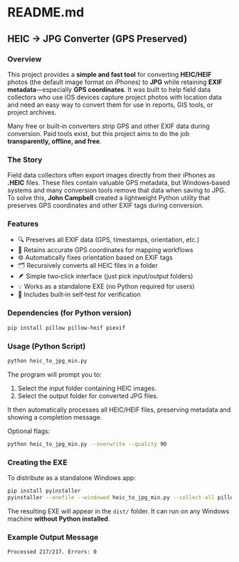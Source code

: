 # README.md

## HEIC → JPG Converter (GPS Preserved)

### Overview
This project provides a **simple and fast tool** for converting **HEIC/HEIF** photos (the default image format on iPhones) to **JPG** while retaining **EXIF metadata**—especially **GPS coordinates**. It was built to help field data collectors who use iOS devices capture project photos with location data and need an easy way to convert them for use in reports, GIS tools, or project archives.

Many free or built‑in converters strip GPS and other EXIF data during conversion. Paid tools exist, but this project aims to do the job **transparently, offline, and free**.

### The Story
Field data collectors often export images directly from their iPhones as **.HEIC** files. These files contain valuable GPS metadata, but Windows‑based systems and many conversion tools remove that data when saving to JPG. To solve this, **John Campbell** created a lightweight Python utility that preserves GPS coordinates and other EXIF tags during conversion.

### Features
- 🔍 Preserves all EXIF data (GPS, timestamps, orientation, etc.)
- 🧭 Retains accurate GPS coordinates for mapping workflows
- ⚙️ Automatically fixes orientation based on EXIF tags
- 🗂️ Recursively converts all HEIC files in a folder
- 🪶 Simple two‑click interface (just pick input/output folders)
- 💡 Works as a standalone EXE (no Python required for users)
- 🧾 Includes built‑in self‑test for verification

### Dependencies (for Python version)
```bash
pip install pillow pillow-heif piexif
```

### Usage (Python Script)
```bash
python heic_to_jpg_min.py
```
The program will prompt you to:
1. Select the input folder containing HEIC images.
2. Select the output folder for converted JPG files.

It then automatically processes all HEIC/HEIF files, preserving metadata and showing a completion message.

Optional flags:
```bash
python heic_to_jpg_min.py --overwrite --quality 90
```

### Creating the EXE
To distribute as a standalone Windows app:
```bash
pip install pyinstaller
pyinstaller --onefile --windowed heic_to_jpg_min.py --collect-all pillow_heif --collect-all PIL
```
The resulting EXE will appear in the `dist/` folder. It can run on any Windows machine **without Python installed**.

### Example Output Message
```
Processed 217/217. Errors: 0
